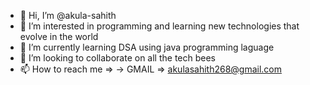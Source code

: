 - 👋 Hi, I’m @akula-sahith
- 👀 I’m interested in programming and learning new technologies that evolve in the world
- 🌱 I’m currently learning DSA using java programming laguage
- 💞️ I’m looking to collaborate on all the tech bees
- 📫 How to reach me =>
-> GMAIL  => akulasahith268@gmail.com

<!---
akula-sahith/akula-sahith is a ✨ special ✨ repository because its `README.md` (this file) appears on your GitHub profile.
You can click the Preview link to take a look at your changes.
--->
